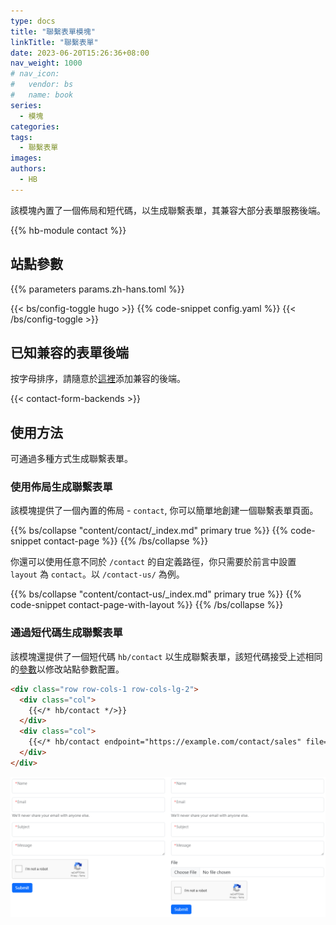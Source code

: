 ```yaml
---
type: docs
title: "聯繫表單模塊"
linkTitle: "聯繫表單"
date: 2023-06-20T15:26:36+08:00
nav_weight: 1000
# nav_icon:
#   vendor: bs
#   name: book
series:
  - 模塊
categories:
tags:
  - 聯繫表單
images:
authors:
  - HB
---
```


該模塊內置了一個佈局和短代碼，以生成聯繫表單，其兼容大部分表單服務後端。

<!--more-->

{{% hb-module contact %}}

## 站點參數

{{% parameters params.zh-hans.toml %}}

{{< bs/config-toggle hugo >}}
{{% code-snippet config.yaml %}}
{{< /bs/config-toggle >}}

## 已知兼容的表單後端

按字母排序，請隨意於[這裡](https://github.com/hbstack/site/edit/main/data/contact-form-backends.toml)添加兼容的後端。

{{< contact-form-backends >}}

## 使用方法

可通過多種方式生成聯繫表單。

### 使用佈局生成聯繫表單

該模塊提供了一個內置的佈局 - `contact`, 你可以簡單地創建一個聯繫表單頁面。

{{% bs/collapse "content/contact/_index.md" primary true %}}
{{% code-snippet contact-page %}}
{{% /bs/collapse %}}

你還可以使用任意不同於 `/contact` 的自定義路徑，你只需要於前言中設置 `layout` 為 `contact`。以 `/contact-us/` 為例。

{{% bs/collapse "content/contact-us/_index.md" primary true %}}
{{% code-snippet contact-page-with-layout %}}
{{% /bs/collapse %}}

### 通過短代碼生成聯繫表單

該模塊還提供了一個短代碼 `hb/contact` 以生成聯繫表單，該短代碼接受上述相同的[參數](#站點參數)以修改站點參數配置。

```markdown
<div class="row row-cols-1 row-cols-lg-2">
  <div class="col">
    {{</* hb/contact */>}}
  </div>
  <div class="col">
    {{</* hb/contact endpoint="https://example.com/contact/sales" file=true */>}}
  </div>
</div>
```

![聯繫表單短代碼例子](shortcode-example.png)
